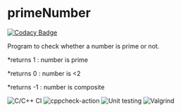 # primeNumber

[![Codacy Badge](https://api.codacy.com/project/badge/Grade/2b931366783e43ad82dc312ce28b4354)](https://app.codacy.com/manual/stepin104418/primeNumber?utm_source=github.com&utm_medium=referral&utm_content=stepin104418/primeNumber&utm_campaign=Badge_Grade_Dashboard)

Program to check whether a number is prime or not.


*returns 1 : number is prime


*returns 0 : number is <2


*returns -1 : number is composite


![C/C++ CI](https://github.com/stepin104418/primeNumber/workflows/C/C++%20CI/badge.svg?branch=master)
![cppcheck-action](https://github.com/stepin104418/primeNumber/workflows/cppcheck-action/badge.svg)
![Unit testing](https://github.com/stepin104418/primeNumber/workflows/Unit%20testing/badge.svg)
![Valgrind](https://github.com/stepin104418/primeNumber/workflows/Valgrind/badge.svg)
